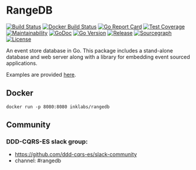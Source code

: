 # RangeDB

[![Build Status](https://travis-ci.org/inklabs/rangedb.svg?branch=master)](https://travis-ci.org/inklabs/rangedb)
[![Docker Build Status](https://img.shields.io/docker/cloud/build/inklabs/rangedb)](https://hub.docker.com/r/inklabs/rangedb/builds)
[![Go Report Card](https://goreportcard.com/badge/github.com/inklabs/rangedb)](https://goreportcard.com/report/github.com/inklabs/rangedb)
[![Test Coverage](https://api.codeclimate.com/v1/badges/c19eabe7c73ccc64738e/test_coverage)](https://codeclimate.com/github/inklabs/rangedb/test_coverage)
[![Maintainability](https://api.codeclimate.com/v1/badges/c19eabe7c73ccc64738e/maintainability)](https://codeclimate.com/github/inklabs/rangedb/maintainability)
[![GoDoc](https://godoc.org/github.com/inklabs/rangedb?status.svg)](https://godoc.org/github.com/inklabs/rangedb)
[![Go Version](https://img.shields.io/github/go-mod/go-version/inklabs/rangedb.svg)](https://github.com/inklabs/rangedb/blob/master/go.mod)
[![Release](https://img.shields.io/github/release/inklabs/rangedb.svg?include_prereleases&sort=semver)](https://github.com/inklabs/rangedb/releases/latest)
[![Sourcegraph](https://sourcegraph.com/github.com/inklabs/rangedb/-/badge.svg)](https://sourcegraph.com/github.com/inklabs/rangedb?badge)
[![License](https://img.shields.io/github/license/inklabs/rangedb.svg)](https://github.com/inklabs/rangedb/blob/master/LICENSE)

An event store database in Go. This package includes a stand-alone database
and web server along with a library for embedding event sourced applications.

Examples are provided [here](examples).

## Docker

```
docker run -p 8080:8080 inklabs/rangedb
```

## Community

### DDD-CQRS-ES slack group:

* https://github.com/ddd-cqrs-es/slack-community
* channel: #rangedb
